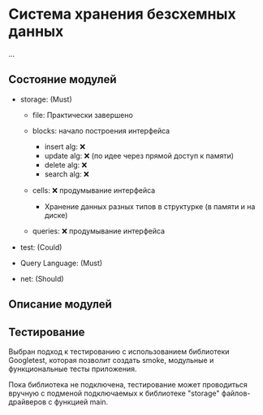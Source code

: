# Система хранения безсхемных данных

...

## Состояние модулей

- storage: (Must)
    - file: Практически завершено
    - blocks: начало построения интерфейса

        - insert alg: ❌
        - update alg: ❌ (по идее через прямой доступ к памяти)
        - delete alg: ❌
        - search alg: ❌
        
    - cells: ❌ продумывание интерфейса

        - Хранение данных разных типов в структурке (в памяти и на диске)

    - queries: ❌ продумывание интерфейса

- test: (Could)

- Query Language: (Must)

- net: (Should)

## Описание модулей



## Тестирование

Выбран подход к тестированию с использованием библиотеки Googletest, которая позволит создать smoke, модульные и функциональные тесты приложения.

Пока библиотека не подключена, тестирование может проводиться вручную с подменой подключаемых к библиотеке "storage" файлов-драйверов с функцией main.